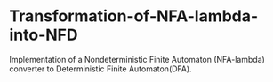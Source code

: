 # Transformation-of-NFA-lambda-into-NFD
 
Implementation of a Nondeterministic Finite Automaton (NFA-lambda) converter to Deterministic Finite Automaton(DFA).
